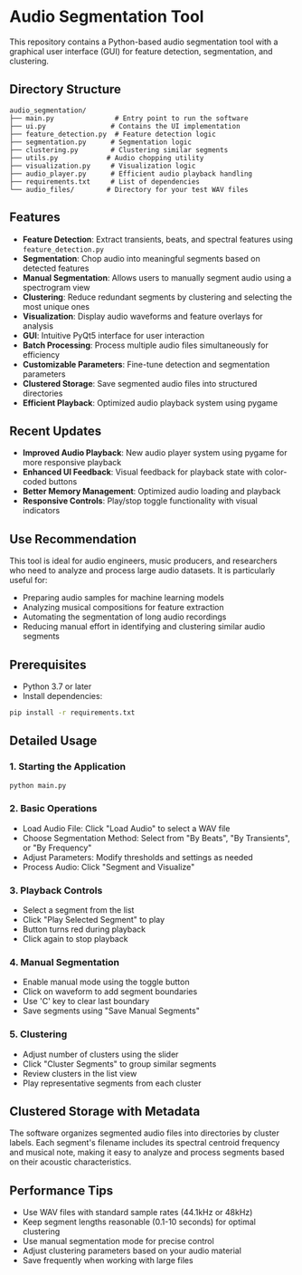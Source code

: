 # Audio Segmentation Tool

This repository contains a Python-based audio segmentation tool with a graphical user interface (GUI) for feature detection, segmentation, and clustering.

## Directory Structure
```
audio_segmentation/
├── main.py               # Entry point to run the software
├── ui.py                # Contains the UI implementation
├── feature_detection.py  # Feature detection logic
├── segmentation.py      # Segmentation logic
├── clustering.py        # Clustering similar segments
├── utils.py            # Audio chopping utility
├── visualization.py     # Visualization logic
├── audio_player.py      # Efficient audio playback handling
├── requirements.txt     # List of dependencies
└── audio_files/        # Directory for your test WAV files
```

## Features

- **Feature Detection**: Extract transients, beats, and spectral features using `feature_detection.py`
- **Segmentation**: Chop audio into meaningful segments based on detected features
- **Manual Segmentation**: Allows users to manually segment audio using a spectrogram view
- **Clustering**: Reduce redundant segments by clustering and selecting the most unique ones
- **Visualization**: Display audio waveforms and feature overlays for analysis
- **GUI**: Intuitive PyQt5 interface for user interaction
- **Batch Processing**: Process multiple audio files simultaneously for efficiency
- **Customizable Parameters**: Fine-tune detection and segmentation parameters
- **Clustered Storage**: Save segmented audio files into structured directories
- **Efficient Playback**: Optimized audio playback system using pygame

## Recent Updates

- **Improved Audio Playback**: New audio player system using pygame for more responsive playback
- **Enhanced UI Feedback**: Visual feedback for playback state with color-coded buttons
- **Better Memory Management**: Optimized audio loading and playback
- **Responsive Controls**: Play/stop toggle functionality with visual indicators

## Use Recommendation

This tool is ideal for audio engineers, music producers, and researchers who need to analyze and process large audio datasets. It is particularly useful for:

- Preparing audio samples for machine learning models
- Analyzing musical compositions for feature extraction
- Automating the segmentation of long audio recordings
- Reducing manual effort in identifying and clustering similar audio segments

## Prerequisites

- Python 3.7 or later
- Install dependencies:
```bash
pip install -r requirements.txt
```

## Detailed Usage

### 1. Starting the Application
```bash
python main.py
```

### 2. Basic Operations
- Load Audio File: Click "Load Audio" to select a WAV file
- Choose Segmentation Method: Select from "By Beats", "By Transients", or "By Frequency"
- Adjust Parameters: Modify thresholds and settings as needed
- Process Audio: Click "Segment and Visualize"

### 3. Playback Controls
- Select a segment from the list
- Click "Play Selected Segment" to play
- Button turns red during playback
- Click again to stop playback

### 4. Manual Segmentation
- Enable manual mode using the toggle button
- Click on waveform to add segment boundaries
- Use 'C' key to clear last boundary
- Save segments using "Save Manual Segments"

### 5. Clustering
- Adjust number of clusters using the slider
- Click "Cluster Segments" to group similar segments
- Review clusters in the list view
- Play representative segments from each cluster

## Clustered Storage with Metadata

The software organizes segmented audio files into directories by cluster labels. Each segment's filename includes its spectral centroid frequency and musical note, making it easy to analyze and process segments based on their acoustic characteristics.

## Performance Tips

- Use WAV files with standard sample rates (44.1kHz or 48kHz)
- Keep segment lengths reasonable (0.1-10 seconds) for optimal clustering
- Use manual segmentation mode for precise control
- Adjust clustering parameters based on your audio material
- Save frequently when working with large files
